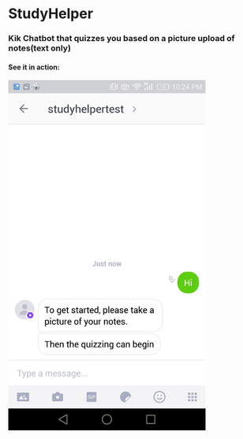 # StudyHelper

### Kik Chatbot that quizzes you based on a picture upload of notes(text only)

#### See it in action:

<img src="https://github.com/Jhong098/studyhelper/blob/master/images/Screenshot_2017-06-20-22-24-57.png?raw=true" width="400">
